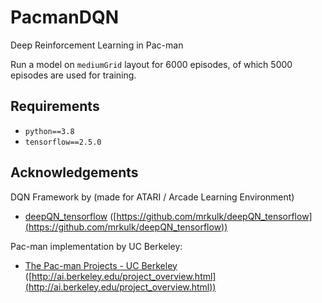 # PacmanDQN
Deep Reinforcement Learning in Pac-man

Run a model on `mediumGrid` layout for 6000 episodes, of which 5000 episodes
are used for training.

## Requirements

- `python==3.8`
- `tensorflow==2.5.0`

## Acknowledgements

DQN Framework by  (made for ATARI / Arcade Learning Environment)
* [deepQN_tensorflow](https://github.com/mrkulk/deepQN_tensorflow) ([https://github.com/mrkulk/deepQN_tensorflow](https://github.com/mrkulk/deepQN_tensorflow))

Pac-man implementation by UC Berkeley:
* [The Pac-man Projects - UC Berkeley](http://ai.berkeley.edu/project_overview.html) ([http://ai.berkeley.edu/project_overview.html](http://ai.berkeley.edu/project_overview.html))
